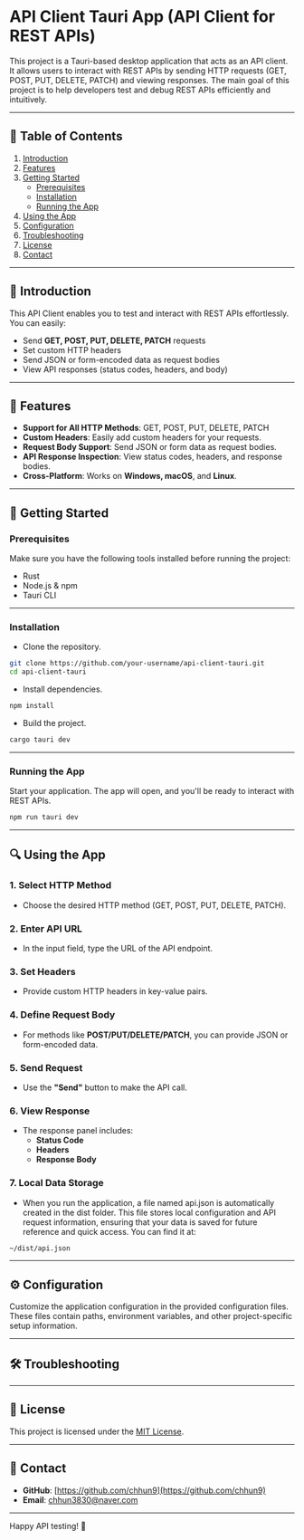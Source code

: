 # API Client Tauri App (API Client for REST APIs)

This project is a Tauri-based desktop application that acts as an API client. It allows users to interact with REST APIs by sending HTTP requests (GET, POST, PUT, DELETE, PATCH) and viewing responses. The main goal of this project is to help developers test and debug REST APIs efficiently and intuitively.

---

## 🚀 Table of Contents

1. [Introduction](#-introduction)
2. [Features](#-features)
3. [Getting Started](#-getting-started)
   - [Prerequisites](#prerequisites)
   - [Installation](#installation)
   - [Running the App](#running-the-app)
4. [Using the App](#-using-the-app)
5. [Configuration](#️-configuration)
6. [Troubleshooting](#-troubleshooting)
7. [License](#-license)
8. [Contact](#-contact)

---

## 📖 Introduction

This API Client enables you to test and interact with REST APIs effortlessly. You can easily:

- Send **GET, POST, PUT, DELETE, PATCH** requests
- Set custom HTTP headers
- Send JSON or form-encoded data as request bodies
- View API responses (status codes, headers, and body)

---

## 📝 Features

- **Support for All HTTP Methods**: GET, POST, PUT, DELETE, PATCH
- **Custom Headers**: Easily add custom headers for your requests.
- **Request Body Support**: Send JSON or form data as request bodies.
- **API Response Inspection**: View status codes, headers, and response bodies.
- **Cross-Platform**: Works on **Windows, macOS**, and **Linux**.

---

## 🔧 Getting Started

### Prerequisites

Make sure you have the following tools installed before running the project:

- Rust
- Node.js & npm
- Tauri CLI

---

### Installation

- Clone the repository.

```bash
git clone https://github.com/your-username/api-client-tauri.git
cd api-client-tauri
```

- Install dependencies.

```bash
npm install
```

- Build the project.

```bash
cargo tauri dev
```

---

### Running the App

Start your application. The app will open, and you'll be ready to interact with REST APIs.

```bash
npm run tauri dev
```

---

## 🔍 Using the App

### **1. Select HTTP Method**

- Choose the desired HTTP method (GET, POST, PUT, DELETE, PATCH).

### **2. Enter API URL**

- In the input field, type the URL of the API endpoint.

### **3. Set Headers**

- Provide custom HTTP headers in key-value pairs.

### **4. Define Request Body**

- For methods like **POST/PUT/DELETE/PATCH**, you can provide JSON or form-encoded data.

### **5. Send Request**

- Use the **"Send"** button to make the API call.

### **6. View Response**

- The response panel includes:
  - **Status Code**
  - **Headers**
  - **Response Body**

### **7. Local Data Storage**

- When you run the application, a file named api.json is automatically created in the dist folder.
  This file stores local configuration and API request information, ensuring that your data is saved for future reference and quick access.
  You can find it at:

```bash
~/dist/api.json
```

---

## ⚙️ Configuration

Customize the application configuration in the provided configuration files. These files contain paths, environment variables, and other project-specific setup information.

---

## 🛠 Troubleshooting

---

## 📜 License

This project is licensed under the [MIT License](https://opensource.org/licenses/MIT).

---

## 📧 Contact

- **GitHub**: [https://github.com/chhun9](https://github.com/chhun9)
- **Email**: chhun3830@naver.com

---

Happy API testing! 🎉
